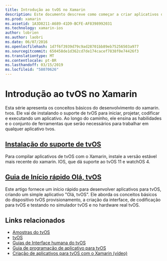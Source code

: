 ```yaml
---
title: Introdução ao tvOS no Xamarin
description: Este documento descreve como começar a criar aplicativos de tvOS com o Xamarin. Ele vincula a um guia de instalação e um guia de início rápido.
ms.prod: xamarin
ms.assetid: 1A3D8211-A689-41D9-BCFE-AF8398992031
ms.technology: xamarin-ios
author: lobrien
ms.author: laobri
ms.date: 06/07/2016
ms.openlocfilehash: 1d7f6f3939d79c9ad28701bb89eb75256503a977
ms.sourcegitcommit: 650458de1d362cd7de174cacef7838f0e74426f3
ms.translationtype: MT
ms.contentlocale: pt-BR
ms.lasthandoff: 03/15/2019
ms.locfileid: "58070626"
---
```

# <a name="getting-started-with-tvos-in-xamarin"></a>Introdução ao tvOS no Xamarin

Esta série apresenta os conceitos básicos do desenvolvimento do xamarin. tvos. Ele vai de instalando o suporte de tvOS para iniciar, projetar, codificar e executando um aplicativo. Ao longo do caminho, ele ensina as habilidades e o conjunto de ferramentas que serão necessários para trabalhar em qualquer aplicativo tvos.

## <a name="installing-tvos-supportiostvosget-startedinstallationmd"></a>[Instalação do suporte de tvOS](~/ios/tvos/get-started/installation.md)

Para compilar aplicativos de tvOS com o Xamarin, instale a versão estável mais recente do xamarin. IOS, que dá suporte ao tvOS 11 e watchOS 4.

## <a name="hello-tvos-quick-start-guideiostvosget-startedhello-tvosmd"></a>[Guia de Início rápido Olá, tvOS](~/ios/tvos/get-started/hello-tvos.md)

Este artigo fornece um início rápido para desenvolver aplicativos para tvOS, criando um simple aplicativo "Olá, tvOS". Ele aborda os conceitos básicos do dispositivo tvOS provisionamento, a criação da interface, de codificação para tvOS e testando no simulador tvOS e no hardware real tvOS.


## <a name="related-links"></a>Links relacionados

- [Amostras do tvOS](https://developer.xamarin.com/samples/tvos/all/)
- [tvOS](https://developer.apple.com/tvos/)
- [Guias de Interface humana do tvOS](https://developer.apple.com/tvos/human-interface-guidelines/)
- [Guia de programação de aplicativo para tvOS](https://developer.apple.com/library/prerelease/tvos/documentation/General/Conceptual/AppleTV_PG/)
- [Criação de aplicativos para tvOS com o Xamarin (vídeo)](https://university.xamarin.com/lightninglectures/tvos-with-xamarin)
